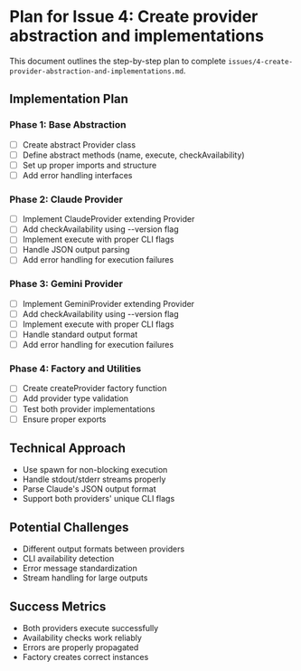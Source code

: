 # Plan for Issue 4: Create provider abstraction and implementations

This document outlines the step-by-step plan to complete `issues/4-create-provider-abstraction-and-implementations.md`.

## Implementation Plan

### Phase 1: Base Abstraction
- [ ] Create abstract Provider class
- [ ] Define abstract methods (name, execute, checkAvailability)
- [ ] Set up proper imports and structure
- [ ] Add error handling interfaces

### Phase 2: Claude Provider
- [ ] Implement ClaudeProvider extending Provider
- [ ] Add checkAvailability using --version flag
- [ ] Implement execute with proper CLI flags
- [ ] Handle JSON output parsing
- [ ] Add error handling for execution failures

### Phase 3: Gemini Provider
- [ ] Implement GeminiProvider extending Provider
- [ ] Add checkAvailability using --version flag
- [ ] Implement execute with proper CLI flags
- [ ] Handle standard output format
- [ ] Add error handling for execution failures

### Phase 4: Factory and Utilities
- [ ] Create createProvider factory function
- [ ] Add provider type validation
- [ ] Test both provider implementations
- [ ] Ensure proper exports

## Technical Approach
- Use spawn for non-blocking execution
- Handle stdout/stderr streams properly
- Parse Claude's JSON output format
- Support both providers' unique CLI flags

## Potential Challenges
- Different output formats between providers
- CLI availability detection
- Error message standardization
- Stream handling for large outputs

## Success Metrics
- Both providers execute successfully
- Availability checks work reliably
- Errors are properly propagated
- Factory creates correct instances